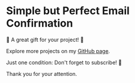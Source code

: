 # Simple but Perfect Email Confirmation

🎁 A great gift for your project! 🚀

Explore more projects on my [GitHub page](https://github.com/mirzokiroff).

Just one condition: Don't forget to subscribe! 🌟

Thank you for your attention.
